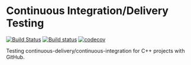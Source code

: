 # Continuous Integration/Delivery Testing

[![Build Status](https://travis-ci.com/WesToleman/CI-CD-tests.svg?branch=master)](https://travis-ci.com/WesToleman/CI-CD-tests)
[![Build status](https://ci.appveyor.com/api/projects/status/440duv07ut7tfhqc/branch/master?svg=true)](https://ci.appveyor.com/project/WesToleman/ci-cd-tests/branch/master)
[![codecov](https://codecov.io/gh/WesToleman/CI-CD-Tests/branch/master/graph/badge.svg)](https://codecov.io/gh/WesToleman/CI-CD-Tests)

Testing continuous-delivery/continuous-integration for C++ projects with GitHub.
